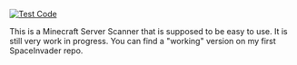 [![Test Code](https://github.com/virus-rpi/SpaceInvader2.0/actions/workflows/test.yml/badge.svg)](https://github.com/virus-rpi/SpaceInvader2.0/actions/workflows/test.yml)

This is a Minecraft Server Scanner that is supposed to be easy to use. It is still very work in progress. You can find a "working" version on my first SpaceInvader repo.
